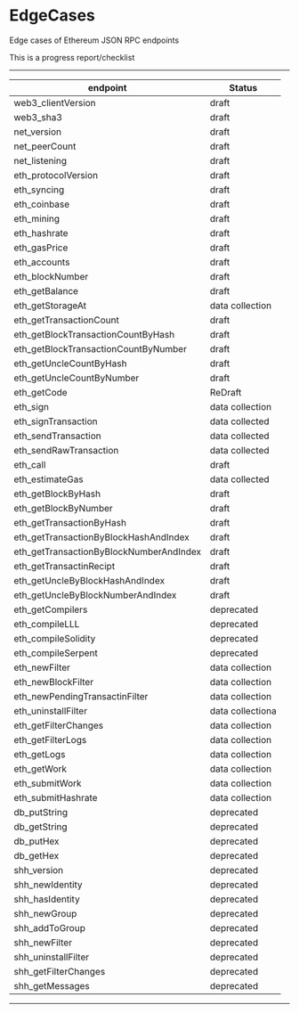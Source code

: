 # EdgeCases
Edge cases of Ethereum JSON RPC endpoints

This is a progress report/checklist 

---
| endpoint | Status |
|---|---|
| web3_clientVersion|draft|
| web3_sha3|draft|
| net_version|draft|
| net_peerCount|draft|
| net_listening|draft|
| eth_protocolVersion|draft|
| eth_syncing|draft|
| eth_coinbase|draft|
| eth_mining|draft|
| eth_hashrate|draft|
| eth_gasPrice|draft|
| eth_accounts|draft|
| eth_blockNumber|draft|
| eth_getBalance|draft|
| eth_getStorageAt|data collection|
| eth_getTransactionCount|draft|
| eth_getBlockTransactionCountByHash|draft|
| eth_getBlockTransactionCountByNumber|draft|
| eth_getUncleCountByHash|draft|
| eth_getUncleCountByNumber|draft|
| eth_getCode|ReDraft|
| eth_sign|data collection|
| eth_signTransaction|data collected|
| eth_sendTransaction|data collected|
| eth_sendRawTransaction|data collected|
| eth_call|draft|
| eth_estimateGas|data collected|
| eth_getBlockByHash|draft|
| eth_getBlockByNumber|draft|
| eth_getTransactionByHash|draft|
| eth_getTransactionByBlockHashAndIndex|draft|
| eth_getTransactionByBlockNumberAndIndex|draft|
| eth_getTransactinRecipt|draft|
| eth_getUncleByBlockHashAndIndex|draft|
| eth_getUncleByBlockNumberAndIndex|draft|
| eth_getCompilers|deprecated|
| eth_compileLLL|deprecated|
| eth_compileSolidity|deprecated|
| eth_compileSerpent|deprecated|
| eth_newFilter|data collection|
| eth_newBlockFilter|data collection|
| eth_newPendingTransactinFilter|data collection|
| eth_uninstallFilter|data collectiona|
| eth_getFilterChanges|data collection|
| eth_getFilterLogs|data collection|
| eth_getLogs|data collection|
| eth_getWork|data collection|
| eth_submitWork|data collection|
| eth_submitHashrate|data collection|
| db_putString|deprecated|
| db_getString|deprecated|
| db_putHex|deprecated|
| db_getHex|deprecated|
| shh_version|deprecated|
| shh_newIdentity|deprecated|
| shh_hasIdentity|deprecated|
| shh_newGroup|deprecated|
| shh_addToGroup|deprecated|
| shh_newFilter|deprecated|
| shh_uninstallFilter|deprecated|
| shh_getFilterChanges|deprecated|
| shh_getMessages |deprecated|
---
